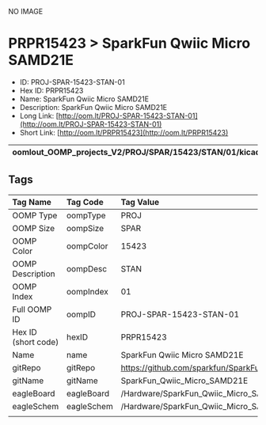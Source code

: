 


  
NO IMAGE  
# PRPR15423 > SparkFun Qwiic Micro SAMD21E

- ID: PROJ-SPAR-15423-STAN-01
- Hex ID: PRPR15423
- Name: SparkFun Qwiic Micro SAMD21E
- Description: SparkFun Qwiic Micro SAMD21E
- Long Link: [http://oom.lt/PROJ-SPAR-15423-STAN-01](http://oom.lt/PROJ-SPAR-15423-STAN-01)
- Short Link: [http://oom.lt/PRPR15423](http://oom.lt/PRPR15423)
  

|oomlout_OOMP_projects_V2/PROJ/SPAR/15423/STAN/01/kicadPcb3dFront.png|oomlout_OOMP_projects_V2/PROJ/SPAR/15423/STAN/01/kicadPcb3dBack.png|oomlout_OOMP_projects_V2/PROJ/SPAR/15423/STAN/01/kicadPcb3d.png||
| :---: | :---: | :---: | :---: |

## Tags
  

|Tag Name|Tag Code|Tag Value|
| :--- | :--- | :--- |
|OOMP Type|oompType|PROJ|
|OOMP Size|oompSize|SPAR|
|OOMP Color|oompColor|15423|
|OOMP Description|oompDesc|STAN|
|OOMP Index|oompIndex|01|
|Full OOMP ID|oompID|PROJ-SPAR-15423-STAN-01|
|Hex ID (short code)|hexID|PRPR15423|
|Name|name|SparkFun Qwiic Micro SAMD21E|
|gitRepo|gitRepo|https://github.com/sparkfun/SparkFun_Qwiic_Micro_SAMD21E|
|gitName|gitName|SparkFun_Qwiic_Micro_SAMD21E|
|eagleBoard|eagleBoard|/Hardware/SparkFun_Qwiic_Micro_SAMD21E.brd|
|eagleSchem|eagleSchem|/Hardware/SparkFun_Qwiic_Micro_SAMD21E.sch|
||||
